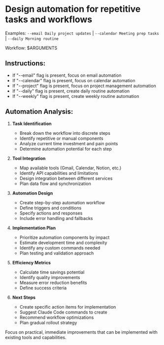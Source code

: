 # Design automation for repetitive tasks and workflows

Examples: `--email Daily project updates` | `--calendar Meeting prep tasks` | `--daily Morning routine`

Workflow: $ARGUMENTS

## Instructions:
- If "--email" flag is present, focus on email automation
- If "--calendar" flag is present, focus on calendar automation  
- If "--project" flag is present, focus on project management automation
- If "--daily" flag is present, create daily routine automation
- If "--weekly" flag is present, create weekly routine automation

## Automation Analysis:

1. **Task Identification**
   - Break down the workflow into discrete steps
   - Identify repetitive or manual components
   - Analyze current time investment and pain points
   - Determine automation potential for each step

2. **Tool Integration**
   - Map available tools (Gmail, Calendar, Notion, etc.)
   - Identify API capabilities and limitations
   - Design integration between different services
   - Plan data flow and synchronization

3. **Automation Design**
   - Create step-by-step automation workflow
   - Define triggers and conditions
   - Specify actions and responses
   - Include error handling and fallbacks

4. **Implementation Plan**
   - Prioritize automation components by impact
   - Estimate development time and complexity
   - Identify any custom commands needed
   - Plan testing and validation approach

5. **Efficiency Metrics**
   - Calculate time savings potential
   - Identify quality improvements
   - Measure error reduction benefits
   - Define success criteria

6. **Next Steps**
   - Create specific action items for implementation
   - Suggest Claude Code commands to create
   - Recommend workflow optimizations
   - Plan gradual rollout strategy

Focus on practical, immediate improvements that can be implemented with existing tools and capabilities.